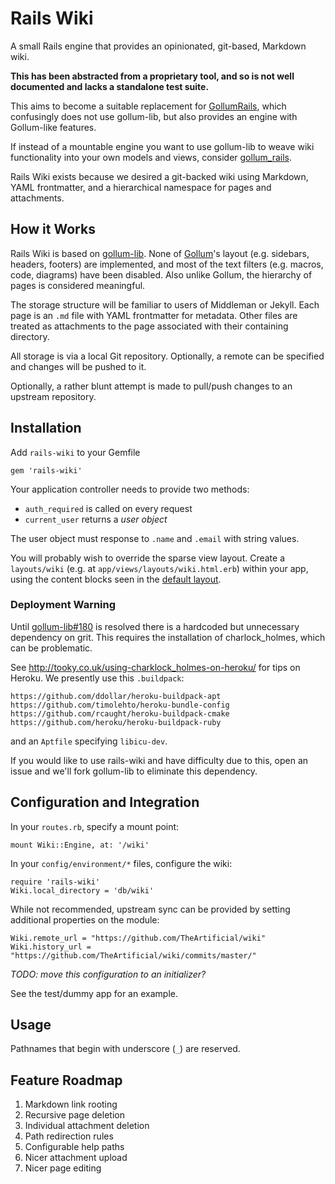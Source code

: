 # Rails Wiki

A small Rails engine that provides an opinionated, git-based, Markdown wiki.

**This has been abstracted from a proprietary tool, and so is not well documented and lacks a standalone test suite.**

This aims to become a suitable replacement for [GollumRails](https://github.com/dancinglightning/gollum_rails), which confusingly does not use gollum-lib, but also provides an engine with Gollum-like features.

If instead of a mountable engine you want to use gollum-lib to weave wiki functionality into your own models  and views, consider [gollum_rails](https://github.com/nirnanaaa/gollum_rails).

Rails Wiki exists because we desired a git-backed wiki using Markdown, YAML frontmatter, and a hierarchical namespace for pages and attachments.

## How it Works

Rails Wiki is based on [gollum-lib](https://github.com/gollum/gollum-lib). None of [Gollum](https://github.com/gollum/gollum/wiki)'s layout (e.g. sidebars, headers, footers) are implemented, and most of the text filters (e.g. macros, code, diagrams) have been disabled. Also unlike Gollum, the hierarchy of pages is considered meaningful.

The storage structure will be familiar to users of Middleman or Jekyll. Each page is an `.md` file with YAML frontmatter for metadata. Other files are treated as attachments to the page associated with their containing directory.

All storage is via a local Git repository. Optionally, a remote can be specified and changes will be pushed to it.

Optionally, a rather blunt attempt is made to pull/push changes to an upstream repository.

## Installation

Add `rails-wiki` to your Gemfile

    gem 'rails-wiki'

Your application controller needs to provide two methods:

- `auth_required` is called on every request
- `current_user` returns a _user object_

The user object must response to `.name` and `.email` with string values.

You will probably wish to override the sparse view layout. Create a `layouts/wiki` (e.g. at `app/views/layouts/wiki.html.erb`) within your app, using the content blocks seen in the [default layout](app/views/layouts/wiki.html.erb).

### Deployment Warning

Until [gollum-lib#180](https://github.com/gollum/gollum-lib/issues/180) is resolved there is a hardcoded but unnecessary dependency on grit. This requires the installation of charlock_holmes, which can be problematic.

See http://tooky.co.uk/using-charklock_holmes-on-heroku/ for tips on Heroku. We presently use this `.buildpack`:

    https://github.com/ddollar/heroku-buildpack-apt
    https://github.com/timolehto/heroku-bundle-config
    https://github.com/rcaught/heroku-buildpack-cmake
    https://github.com/heroku/heroku-buildpack-ruby

and an `Aptfile` specifying `libicu-dev`.

If you would like to use rails-wiki and have difficulty due to this, open an issue and we'll fork gollum-lib to eliminate this dependency.

## Configuration and Integration

In your `routes.rb`, specify a mount point:

    mount Wiki::Engine, at: '/wiki'

In your `config/environment/*` files, configure the wiki:

    require 'rails-wiki'
    Wiki.local_directory = 'db/wiki'

While not recommended, upstream sync can be provided by setting additional properties on the module:

    Wiki.remote_url = "https://github.com/TheArtificial/wiki"
    Wiki.history_url = "https://github.com/TheArtificial/wiki/commits/master/"

_TODO: move this configuration to an initializer?_

See the test/dummy app for an example.

## Usage

Pathnames that begin with underscore (`_`) are reserved.

## Feature Roadmap

1. Markdown link rooting
1. Recursive page deletion
1. Individual attachment deletion
1. Path redirection rules
1. Configurable help paths
1. Nicer attachment upload
1. Nicer page editing
